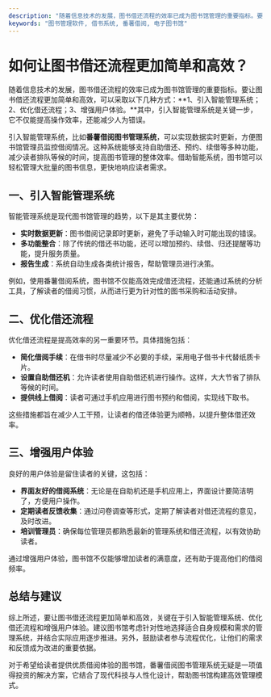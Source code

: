 ```yaml
---
description: "随着信息技术的发展，图书借还流程的效率已成为图书馆管理的重要指标。要让图书借还流程更加简单和高效，可以采取以下几种方式：**1、引入智能管理系统；2、优化借还流程；3、增强用户体验。**其中，引入智能管理系统是关键一步，它不仅能提高操作效率，还能减少人为错误。"
keywords: "图书管理软件, 借书系统, 番薯借阅, 电子图书馆"
---
```

# 如何让图书借还流程更加简单和高效？

随着信息技术的发展，图书借还流程的效率已成为图书馆管理的重要指标。要让图书借还流程更加简单和高效，可以采取以下几种方式：**1、引入智能管理系统；2、优化借还流程；3、增强用户体验。**其中，引入智能管理系统是关键一步，它不仅能提高操作效率，还能减少人为错误。

引入智能管理系统，比如**番薯借阅图书管理系统**，可以实现数据实时更新，方便图书馆管理员监控借阅情况。这种系统能够支持自助借还、预约、续借等多种功能，减少读者排队等候的时间，提高图书管理的整体效率。借助智能系统，图书馆可以轻松管理大批量的图书信息，更快地响应读者需求。

## **一、引入智能管理系统**

智能管理系统是现代图书馆管理的趋势，以下是其主要优势：

- **实时数据更新**：图书借阅记录即时更新，避免了手动输入时可能出现的错误。
- **多功能整合**：除了传统的借还书功能，还可以增加预约、续借、归还提醒等功能，提升服务质量。
- **报告生成**：系统自动生成各类统计报告，帮助管理员进行决策。

例如，使用番薯借阅系统，图书馆不仅能高效完成借还流程，还能通过系统的分析工具，了解读者的借阅习惯，从而进行更为针对性的图书采购和活动安排。

## **二、优化借还流程**

优化借还流程是提高效率的另一重要环节。具体措施包括：

- **简化借阅手续**：在借书时尽量减少不必要的手续，采用电子借书卡代替纸质卡片。
- **设置自助借还机**：允许读者使用自助借还机进行操作。这样，大大节省了排队等候的时间。
- **提供线上借阅**：读者可通过手机应用进行图书预约和借阅，实现线下取书。

这些措施都旨在减少人工干预，让读者的借还体验更为顺畅，以提升整体借还效率。

## **三、增强用户体验**

良好的用户体验是留住读者的关键，这包括：

- **界面友好的借阅系统**：无论是在自助机还是手机应用上，界面设计要简洁明了，方便用户操作。
- **定期读者反馈收集**：通过问卷调查等形式，定期了解读者对借还流程的意见，及时改进。
- **培训管理员**：确保每位管理员都熟悉最新的管理系统和借还流程，以有效协助读者。

通过增强用户体验，图书馆不仅能够增加读者的满意度，还有助于提高他们的借阅频率。

## **总结与建议**

综上所述，要让图书借还流程更加简单和高效，关键在于引入智能管理系统、优化借还流程和增强用户体验。建议图书馆考虑针对性地选择适合自身规模和需求的管理系统，并结合实际应用逐步推进。另外，鼓励读者参与流程优化，让他们的需求和反馈成为改进的重要依据。

对于希望给读者提供优质借阅体验的图书馆，番薯借阅图书管理系统无疑是一项值得投资的解决方案，它结合了现代科技与人性化设计，帮助图书馆构建高效管理模式。
